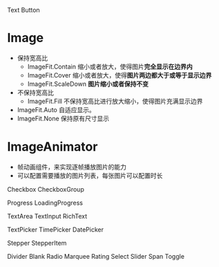 Text
Button

# Image
- 保持宽高比
	- ImageFit.Contain 缩小或者放大，使得图片**完全显示在边界内**
	- ImageFit.Cover 缩小或者放大，使得**图片两边都大于或等于显示边界**
	- ImageFit.ScaleDown **图片缩小或者保持不变**
- 不保持宽高比
	- ImageFit.Fill 不保持宽高比进行放大缩小，使得图片充满显示边界
- ImageFit.Auto 自适应显示。
- ImageFit.None 保持原有尺寸显示

# ImageAnimator
- 帧动画组件，来实现逐帧播放图片的能力
- 可以配置需要播放的图片列表，每张图片可以配置时长


Checkbox
CheckboxGroup

Progress
LoadingProgress

TextArea
TextInput
RichText

TextPicker
TimePicker
DatePicker

Stepper
StepperItem

Divider
Blank
Radio
Marquee
Rating
Select
Slider
Span
Toggle